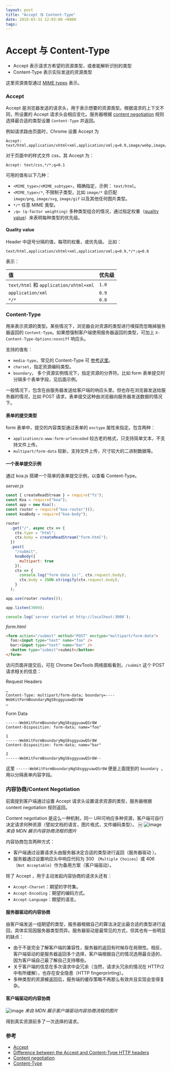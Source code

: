 ```yaml
---
layout: post
title: "Accept 与 Content-Type"
date: 2019-03-31 12:03:00 +0800
tags: 
---
```

    
Accept 与 Content-Type
===

- Accept 表示请求方希望的资源类型，或者能解析识别的类型
- Content-Type 表示实际发送的资源类型

这里资源类型通过 [MIME types](https://developer.mozilla.org/en-US/docs/Web/HTTP/Basics_of_HTTP/MIME_types) 表示。


### Accept

Accept 是浏览器发送的请求头，用于表示想要的资源类型。根据请求的上下文不同，所设置的 Accept 请求头会相应变化。服务器根据 [content negotiation](https://developer.mozilla.org/en-US/docs/Web/HTTP/Content_negotiation) 规则选择最合适的类型设置 `Content-Type` 并返回。

例如请求路由页面时，Chrome 设置 Accept 为 

```
Accept: text/html,application/xhtml+xml,application/xml;q=0.9,image/webp,image/apng,*/*;q=0.8
```

对于页面中的样式文件 css，其 Accept 为：

```
Accept: text/css,*/*;q=0.1
```

可用的值有以下几种：

- `<MIME_type>/<MIME_subtype>`，精确指定，示例： `text/html`。
- `<MIME_type>/*`, 不限制子类型，比如 `image/*` 会匹配 `image/png`, `image/svg`, `image/gif` 以及其他任何图片类型。
- `*/*` 任意 MIME 类型。
- `;q= (q-factor weighting)` 多种类型组合的情况，通过指定权重（[quality value](https://developer.mozilla.org/en-US/docs/Glossary/Quality_values)）来表明每种类型的优先级。

#### Quality value

Header 中逗号分隔的值，每项的权重，或优先级。
比如：
```
text/html,application/xhtml+xml,application/xml;q=0.9,*/*;q=0.8
```

表示：

| 值 | 优先级 |
| :--- | :--- |
| `text/html` 和 `application/xhtml+xml` | `1.0` |
| `application/xml` | `0.9` |
| `*/*` | `0.8` |


### Content-Type

用来表示资源的类型。某些情况下，浏览器会对资源的类型进行嗅探而忽略掉服务器返回的 `Content-Type`。如果想强制客户端使用服务器返回的类型，可加上 `X-Content-Type-Options:nosniff` 响应头。

支持的值有：
- `media-type`，常见的 Content-Type 可 [参考这里](https://stackoverflow.com/a/48704300/1553656)。
- `charset`，指定资源编码类型。
- `boundary`， 多个资源实例情况下，指定资源的分界符。比如 form 表单提交时分隔多个表单字段，见后面示例。

一般情况下，包含在由服务器发送给客户端的响应头里。但也存在浏览器发送给服务器的情况，比如 POST 请求，表单提交这种由浏览器向服务器发送数据的情况下。


#### 表单的提交类型

form 表单中，提交的内容类型通过表单的 `enctype` 属性来指定。包含两种：

- `application/x-www-form-urlencoded` 较古老的格式，只支持简单文本，不支持文件上传。
- `multipart/form-data` 较新，支持文件上传，尺寸较大的二进制数据等。


#### 一个表单提交示例

通过 koa.js 搭建一个简单的表单提交示例，以查看 Content-Type。

*server.js*
```js
const { createReadStream } = require("fs");
const Koa = require("koa");
const app = new Koa();
const router = require("koa-router")();
const koaBody = require("koa-body");

router
  .get("/", async ctx => {
    ctx.type = "html";
    ctx.body = createReadStream("form.html");
  })
  .post(
    "/submit",
    koaBody({
      multipart: true
    }),
    ctx => {
      console.log("form data is:", ctx.request.body);
      ctx.body = JSON.stringify(ctx.request.body);
    }
  );

app.use(router.routes());

app.listen(3000);

console.log(`server started at http://localhost:3000`);
```

*form.html*
```html
<form action="/submit" method="POST" enctype="multipart/form-data">
  foo:<input type="text" name="foo" /> 
  bar:<input type="text" name="bar" />
  <button type="submit">submit</button>
</form>
```

访问页面并提交后，可在 Chrome DevTools 网络面板看到，`/submit` 这个 POST 请求相关的信息：

Request Headers
```
…
Content-Type: multipart/form-data; boundary=----WebKitFormBoundaryNgS8sggyuawQSr8W
…
```

Form Data
```
------WebKitFormBoundaryNgS8sggyuawQSr8W
Content-Disposition: form-data; name="foo"

1
------WebKitFormBoundaryNgS8sggyuawQSr8W
Content-Disposition: form-data; name="bar"

2
------WebKitFormBoundaryNgS8sggyuawQSr8W--
```

这里 `------WebKitFormBoundaryNgS8sggyuawQSr8W` 便是上面提到的 `boundary `，用以分隔表单内容字段。

### 内容协商/Content Negotiation

前面提到客户端通过设置 Accept 请求头设置请求资源的类型，服务器根据 content negotiation 规则返回。

Content negotiation 是这么一种机制，同一 URI可响应多种资源，客户端可自行决定请求何种资源（譬如文档的语言，图片格式，文件编码类型）。
￼
![image](https://user-images.githubusercontent.com/3783096/50970937-c2ec1f00-151d-11e9-8c8e-9e98e742a626.png)
*来自 MDN 展示内容协商流程的图片*


内容协商包含两种方式：
- 客户端通过设置请求头由服务器决定合适的类型进行返回（服务器驱动 ）。
- 服务器通过设置响应头中响应代码为 300 （`Multiple Choices`）或 406 （`Not Acceptable`）作为备用方案（客户端驱动）。

除了 Accept ，用于主动发起内容协商的请求头还有：
- `Accept-Charset`：期望的字符集。
- `Accept-Encoding`：期望的编码方式。
- `Accept-Language`：期望的语言。


#### 服务器驱动的内容协商

由客户端发送一组期望的类型，服务器根据自己的算法决定出最合适的类型进行返回，具体实现因服务器类型而异。服务器驱动是最常见的方式，但其也有一些明显的缺点：
- 由于不是完全了解客户端的兼容性，服务器的返回有时候存在局限性。相反，客户端驱动的是服务器返回多个选择，客户端根据自己的情况选用最合适的，因为客户端自己最了解自己支持哪些。
- 关于客户端的信息在多次请求中会冗余（当然，请求头冗余的情况在 HTTP/2 中有所缓解），也存在安全隐患（HTTP fingerprinting）。
- 多种类型的资源被返回后，服务端的缓存策略不再那么有效并且实现会变得复杂。


#### 客户端驱动的内容协商

![image](https://user-images.githubusercontent.com/3783096/50970964-d13a3b00-151d-11e9-9538-d1264cb71f2b.png)
*来自 MDN 展示客户端驱动内容协商流程的图片*


得到真实资源前多了一次选择的请求。


### 参考 

- [Accept](https://developer.mozilla.org/en-US/docs/Web/HTTP/Headers/Accept)
- [Difference between the Accept and Content-Type HTTP headers](https://webmasters.stackexchange.com/questions/31212/difference-between-the-accept-and-content-type-http-headers)
- [Content negotiation](https://developer.mozilla.org/en-US/docs/Web/HTTP/Content_negotiation)
- [Content-Type](https://developer.mozilla.org/en-US/docs/Web/HTTP/Headers/Content-Type)

    